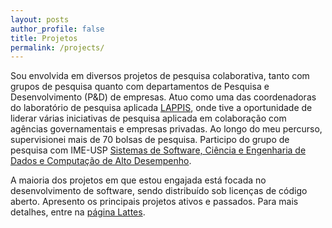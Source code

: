 ```yaml
---
layout: posts
author_profile: false
title: Projetos
permalink: /projects/
---
```


Sou envolvida em diversos projetos de pesquisa colaborativa, tanto com grupos de pesquisa quanto com departamentos de Pesquisa e Desenvolvimento (P&D) de empresas. Atuo como uma das coordenadoras do laboratório de pesquisa aplicada [LAPPIS](https://lappis-unb.github.io/lappis.rocks/), onde tive a oportunidade de liderar várias iniciativas de pesquisa aplicada em colaboração com agências governamentais e empresas privadas. Ao longo do meu percurso, supervisionei mais de 70 bolsas de pesquisa. Participo do grupo de pesquisa com IME-USP [Sistemas de Software, Ciência e Engenharia de Dados e Computação de Alto Desempenho](http://dgp.cnpq.br/dgp/espelhogrupo/633486).

A maioria dos projetos em que estou engajada está focada no desenvolvimento de software, sendo distribuído sob licenças de código aberto. Apresento os principais projetos ativos e passados. Para mais detalhes, entre na [página Lattes](http://lattes.cnpq.br/2831991076751452).
